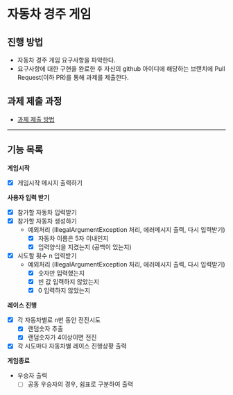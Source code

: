 # 자동차 경주 게임
## 진행 방법
* 자동차 경주 게임 요구사항을 파악한다.
* 요구사항에 대한 구현을 완료한 후 자신의 github 아이디에 해당하는 브랜치에 Pull Request(이하 PR)를 통해 과제를 제출한다.

## 과제 제출 과정
* [과제 제출 방법](https://github.com/next-step/nextstep-docs/tree/master/precourse)

---
## 기능 목록

**게임시작**
- [X]  게임시작 메시지 출력하기

**사용자 입력 받기**
- [X]  참가할 자동차 입력받기
- [X]  참가할 자동차 생성하기
   - 예외처리 (IllegalArgumentException 처리, 에러메시지 출력, 다시 입력받기)
      - [X] 자동차 이름은 5자 이내인지
      - [X] 입력양식을 지켰는지 (공백이 있는지)

- [X]  시도할 횟수 n 입력받기
    - 예외처리 (IllegalArgumentException 처리, 에러메시지 출력, 다시 입력받기)
        - [X]  숫자만 입력했는지
        - [X]  빈 값 입력하지 않았는지
        - [X]  0 입력하지 않았는지

**레이스 진행**
- [X]  각 자동차별로 n번 동안 전진시도
    - [X]  랜덤숫자 추출
    - [X]  랜덤숫자가 4이상이면 전진
- [X]  각 시도마다 자동차별 레이스 진행상황 출력

**게임종료**
- 우승자 출력
    - [ ]  공동 우승자의 경우, 쉼표로 구분하여 출력
